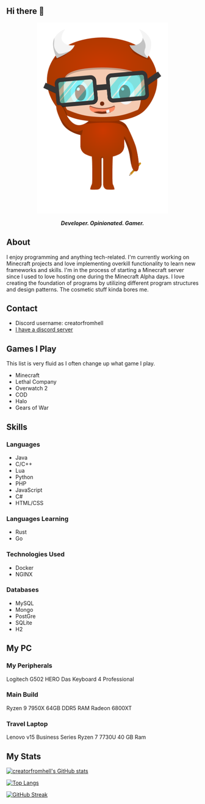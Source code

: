 ## Hi there 👋

<p align="center">
    <img src="https://raw.githubusercontent.com/creatorfromhell/creatorfromhell/main/logo.png" height="500" />
</p> 
<p align="center">    
<i><b>Developer. Opinionated. Gamer.</b></i>
</p>

## About
I enjoy programming and anything tech-related. I'm currently working on Minecraft projects and love implementing overkill functionality to learn new frameworks and skills. I'm in the process of starting a Minecraft server since I used to love hosting one during the Minecraft Alpha days. I love creating the foundation of programs by utilizing different program structures and design patterns. The cosmetic stuff kinda bores me.

## Contact
- Discord username: creatorfromhell
- [I have a discord server](https://discord.gg/WNdwzpy)

##  Games I Play

This list is very fluid as I often change up what game I play.

- Minecraft
- Lethal Company
- Overwatch 2
- COD
- Halo
- Gears of War

## Skills

### Languages
- Java
- C/C++
- Lua
- Python
- PHP
- JavaScript
- C#
- HTML/CSS

### Languages Learning
- Rust
- Go

### Technologies Used
- Docker
- NGINX

### Databases
- MySQL
- Mongo
- PostGre
- SQLite
- H2

## My PC

### My Peripherals
Logitech G502 HERO
Das Keyboard 4 Professional 

### Main Build
Ryzen 9 7950X
64GB DDR5 RAM
Radeon 6800XT

### Travel Laptop
Lenovo v15 Business Series
Ryzen 7 7730U
40 GB Ram

## My Stats

[![creatorfromhell's GitHub stats](https://github-readme-stats.vercel.app/api?username=creatorfromhell&count_private=true&show_icons=true&theme=onedark)](https://github.com/anuraghazra/github-readme-stats)

[![Top Langs](https://github-readme-stats.vercel.app/api/top-langs/?username=creatorfromhell&theme=onedark&layout=compact)](https://github.com/anuraghazra/github-readme-stats)

[![GitHub Streak](http://github-readme-streak-stats.herokuapp.com?user=creatorfromhell&theme=dark)](https://git.io/streak-stats)
